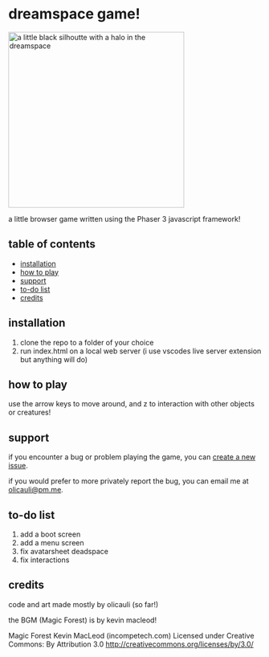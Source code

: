 # dreamspace game!
<img src="https://cdn.discordapp.com/attachments/930384259036901399/1006758397649100880/Screenshot_2022-08-09_210536.png" alt="a little black silhoutte with a halo in the dreamspace" width="350"/>

a little browser game written using the Phaser 3 javascript framework!

## table of contents
- [installation](#installation)
- [how to play](#how-to-play)
- [support](#support)
- [to-do list](#to-do-list)
- [credits](#credits)

## installation
1. clone the repo to a folder of your choice
2. run index.html on a local web server (i use vscodes live server extension but anything will do)

## how to play
use the arrow keys to move around, and z to interaction with other objects or creatures!

## support
if you encounter a bug or problem playing the game, you can [create a new issue](https://github.com/olicauli/dreamspace-game/issues).

if you would prefer to more privately report the bug, you can email me at olicauli@pm.me.

## to-do list
1. add a boot screen
2. add a menu screen
3. fix avatarsheet deadspace
4. fix interactions

## credits

code and art made mostly by olicauli (so far!)

the BGM (Magic Forest) is by kevin macleod!

Magic Forest Kevin MacLeod (incompetech.com)
Licensed under Creative Commons: By Attribution 3.0
http://creativecommons.org/licenses/by/3.0/